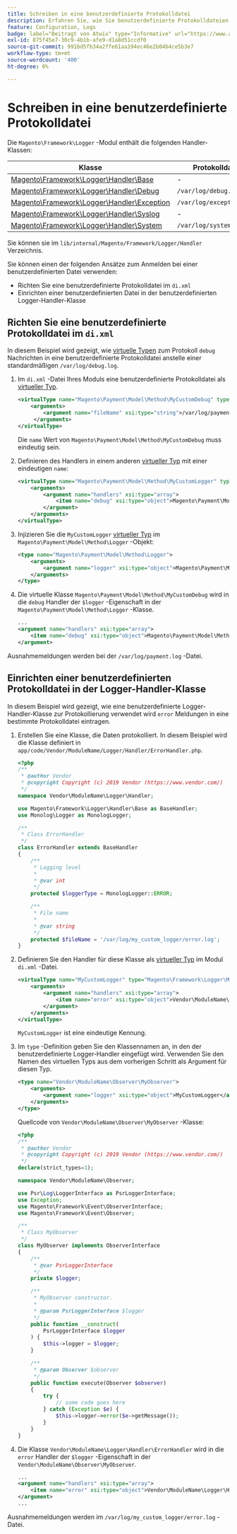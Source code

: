```yaml
---
title: Schreiben in eine benutzerdefinierte Protokolldatei
description: Erfahren Sie, wie Sie benutzerdefinierte Protokolldateien einrichten.
feature: Configuration, Logs
badge: label="Beitragt von Atwix" type="Informative" url="https://www.atwix.com/" tooltip="Atwix"
exl-id: 875f45e7-30c9-4b1b-afe9-d1a8d51ccdf0
source-git-commit: 991bd5fb34a2ffe61aa194ec46e2b04b4ce5b3e7
workflow-type: tm+mt
source-wordcount: '400'
ht-degree: 0%

---
```


# Schreiben in eine benutzerdefinierte Protokolldatei

Die `Magento\Framework\Logger` -Modul enthält die folgenden Handler-Klassen:

| Klasse | Protokolldatei |
| ----- | -------- |
| [Magento\Framework\Logger\Handler\Base][base] | - |
| [Magento\Framework\Logger\Handler\Debug][debug] | `/var/log/debug.log` |
| [Magento\Framework\Logger\Handler\Exception][exception] | `/var/log/exception.log` |
| [Magento\Framework\Logger\Handler\Syslog][syslog] | - |
| [Magento\Framework\Logger\Handler\System][system] | `/var/log/system.log` |

Sie können sie im `lib/internal/Magento/Framework/Logger/Handler` Verzeichnis.

Sie können einen der folgenden Ansätze zum Anmelden bei einer benutzerdefinierten Datei verwenden:

- Richten Sie eine benutzerdefinierte Protokolldatei im `di.xml`
- Einrichten einer benutzerdefinierten Datei in der benutzerdefinierten Logger-Handler-Klasse

## Richten Sie eine benutzerdefinierte Protokolldatei im `di.xml`

In diesem Beispiel wird gezeigt, wie [virtuelle Typen](https://developer.adobe.com/commerce/php/development/build/dependency-injection-file/#virtual-types) zum Protokoll `debug` Nachrichten in eine benutzerdefinierte Protokolldatei anstelle einer standardmäßigen `/var/log/debug.log`.

1. Im `di.xml` -Datei Ihres Moduls eine benutzerdefinierte Protokolldatei als [virtueller Typ](https://developer.adobe.com/commerce/php/development/build/dependency-injection-file/#virtual-types).

   ```xml
   <virtualType name="Magento\Payment\Model\Method\MyCustomDebug" type="Magento\Framework\Logger\Handler\Base">
       <arguments>
           <argument name="fileName" xsi:type="string">/var/log/payment.log</argument>
        </arguments>
   </virtualType>
   ```

   Die `name` Wert von `Magento\Payment\Model\Method\MyCustomDebug` muss eindeutig sein.

1. Definieren des Handlers in einem anderen [virtueller Typ](https://developer.adobe.com/commerce/php/development/build/dependency-injection-file/#virtual-types) mit einer eindeutigen `name`:

   ```xml
   <virtualType name="Magento\Payment\Model\Method\MyCustomLogger" type="Magento\Framework\Logger\Monolog">
       <arguments>
           <argument name="handlers" xsi:type="array">
               <item name="debug" xsi:type="object">Magento\Payment\Model\Method\MyCustomDebug</item>
           </argument>
       </arguments>
   </virtualType>
   ```

1. Injizieren Sie die `MyCustomLogger` [virtueller Typ](https://developer.adobe.com/commerce/php/development/build/dependency-injection-file/#virtual-types) im `Magento\Payment\Model\Method\Logger` -Objekt:

   ```xml
   <type name="Magento\Payment\Model\Method\Logger">
       <arguments>
           <argument name="logger" xsi:type="object">Magento\Payment\Model\Method\MyCustomLogger</argument>
       </arguments>
   </type>
   ```

1. Die virtuelle Klasse `Magento\Payment\Model\Method\MyCustomDebug` wird in die `debug` Handler der `$logger` -Eigenschaft in der `Magento\Payment\Model\Method\Logger` -Klasse.

   ```xml
   ...
   <argument name="handlers" xsi:type="array">
       <item name="debug" xsi:type="object">Magento\Payment\Model\Method\MyCustomDebug</item>
   </argument>
   ```

Ausnahmemeldungen werden bei der `/var/log/payment.log` -Datei.

## Einrichten einer benutzerdefinierten Protokolldatei in der Logger-Handler-Klasse

In diesem Beispiel wird gezeigt, wie eine benutzerdefinierte Logger-Handler-Klasse zur Protokollierung verwendet wird `error` Meldungen in eine bestimmte Protokolldatei eintragen.

1. Erstellen Sie eine Klasse, die Daten protokolliert. In diesem Beispiel wird die Klasse definiert in `app/code/Vendor/ModuleName/Logger/Handler/ErrorHandler.php`.

   ```php
   <?php
   /**
    * @author Vendor
    * @copyright Copyright (c) 2019 Vendor (https://www.vendor.com/)
    */
   namespace Vendor\ModuleName\Logger\Handler;
   
   use Magento\Framework\Logger\Handler\Base as BaseHandler;
   use Monolog\Logger as MonologLogger;
   
   /**
    * Class ErrorHandler
    */
   class ErrorHandler extends BaseHandler
   {
       /**
        * Logging level
        *
        * @var int
        */
       protected $loggerType = MonologLogger::ERROR;
   
       /**
        * File name
        *
        * @var string
        */
       protected $fileName = '/var/log/my_custom_logger/error.log';
   }
   ```

1. Definieren Sie den Handler für diese Klasse als [virtueller Typ](https://developer.adobe.com/commerce/php/development/build/dependency-injection-file/#virtual-types) im Modul `di.xml` -Datei.

   ```xml
   <virtualType name="MyCustomLogger" type="Magento\Framework\Logger\Monolog">
       <arguments>
           <argument name="handlers" xsi:type="array">
               <item name="error" xsi:type="object">Vendor\ModuleName\Logger\Handler\ErrorHandler</item>
           </argument>
       </arguments>
   </virtualType>
   ```

   `MyCustomLogger` ist eine eindeutige Kennung.

1. Im `type` -Definition geben Sie den Klassennamen an, in den der benutzerdefinierte Logger-Handler eingefügt wird. Verwenden Sie den Namen des virtuellen Typs aus dem vorherigen Schritt als Argument für diesen Typ.

   ```xml
   <type name="Vendor\ModuleName\Observer\MyObserver">
       <arguments>
           <argument name="logger" xsi:type="object">MyCustomLogger</argument>
       </arguments>
   </type>
   ```

   Quellcode von `Vendor\ModuleName\Observer\MyObserver` -Klasse:

   ```php
   <?php
   /**
    * @author Vendor
    * @copyright Copyright (c) 2019 Vendor (https://www.vendor.com/)
    */
   declare(strict_types=1);
   
   namespace Vendor\ModuleName\Observer;
   
   use Psr\Log\LoggerInterface as PsrLoggerInterface;
   use Exception;
   use Magento\Framework\Event\ObserverInterface;
   use Magento\Framework\Event\Observer;
   
   /**
    * Class MyObserver
    */
   class MyObserver implements ObserverInterface
   {
       /**
        * @var PsrLoggerInterface
        */
       private $logger;
   
       /**
        * MyObserver constructor.
        *
        * @param PsrLoggerInterface $logger
        */
       public function __construct(
           PsrLoggerInterface $logger
       ) {
           $this->logger = $logger;
       }
   
       /**
        * @param Observer $observer
        */
       public function execute(Observer $observer)
       {
           try {
               // some code goes here
           } catch (Exception $e) {
               $this->logger->error($e->getMessage());
           }
       }
   }
   ```

1. Die Klasse `Vendor\ModuleName\Logger\Handler\ErrorHandler` wird in die `error` Handler der `$logger` -Eigenschaft in der `Vendor\ModuleName\Observer\MyObserver`.

   ```xml
   ...
   <argument name="handlers" xsi:type="array">
       <item name="error" xsi:type="object">Vendor\ModuleName\Logger\Handler\ErrorHandler</item>
   </argument>
   ...
   ```

Ausnahmemeldungen werden im `/var/log/my_custom_logger/error.log` -Datei.

<!-- link definitions -->

[base]: https://github.com/magento/magento2/blob/2.4/lib/internal/Magento/Framework/Logger/Handler/Base.php
[debug]: https://github.com/magento/magento2/blob/2.4/lib/internal/Magento/Framework/Logger/Handler/Debug.php
[exception]: https://github.com/magento/magento2/blob/2.4/lib/internal/Magento/Framework/Logger/Handler/Exception.php
[syslog]: https://github.com/magento/magento2/blob/2.4/lib/internal/Magento/Framework/Logger/Handler/Syslog.php
[system]: https://github.com/magento/magento2/blob/2.4/lib/internal/Magento/Framework/Logger/Handler/System.php
